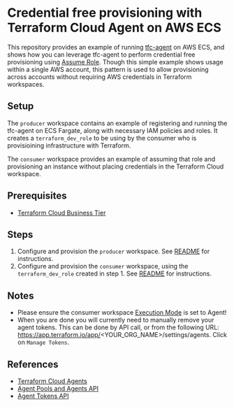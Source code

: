 # Credential free provisioning with Terraform Cloud Agent on AWS ECS

This repository provides an example of running [tfc-agent](https://hub.docker.com/r/hashicorp/tfc-agent) on AWS ECS, and shows how you can leverage tfc-agent to perform credential free provisioning using [Assume Role](https://registry.terraform.io/providers/hashicorp/aws/latest/docs#assume-role). Though this simple example shows usage within a single AWS account, this pattern is used to allow provisioning across accounts without requiring AWS credentials in Terraform workspaces.

## Setup
The `producer` workspace contains an example of registering and running the tfc-agent on ECS Fargate, along with necessary IAM policies and roles. It creates a `terraform_dev_role` to be using by the consumer who is provisioining infrastructure with Terraform.

The `consumer` workspace provides an example of assuming that role and provisioning an instance without placing credentials in the Terraform Cloud workspace.

## Prerequisites
* [Terraform Cloud Business Tier](https://www.hashicorp.com/blog/announcing-hashicorp-terraform-cloud-business)

## Steps
1. Configure and provision the `producer` workspace. See [README](./producer/README.md) for instructions.
2. Configure and provision the `consumer` workspace, using the `terraform_dev_role` created in step 1. See [README](./consumer/README.md) for instructions.

## Notes
* Please ensure the consumer workspace [Execution Mode](https://www.terraform.io/docs/cloud/workspaces/settings.html#execution-mode) is set to Agent!
* When you are done you will currently need to manually remove your agent tokens. This can be done by API call, or from the following URL: https://app.terraform.io/app/<YOUR_ORG_NAME>/settings/agents. Click on `Manage Tokens`.

## References
* [Terraform Cloud Agents](https://www.terraform.io/docs/cloud/workspaces/agent.html)
* [Agent Pools and Agents API](https://www.terraform.io/docs/cloud/api/agents.html)
* [Agent Tokens API](https://www.terraform.io/docs/cloud/api/agent-tokens.html)

